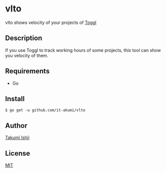 vlto
====

vlto shows velocity of your projects of [Toggl](https://toggl.com)

## Description

If you use Toggl to track working hours of some projects, this tool can show you velocity of them.

## Requirements

* Go

## Install

```
$ go get -u github.com/it-akumi/vlto
```

## Author

[Takumi Ishii](https://github.com/it-akumi)

## License

[MIT](https://github.com/it-akumi/vlto/blob/master/LICENSE)
